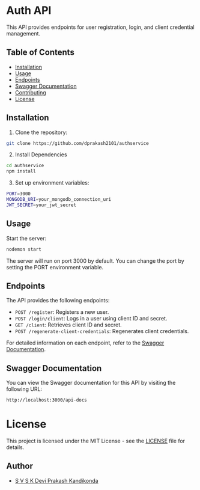﻿# Auth API

This API provides endpoints for user registration, login, and client credential management.

## Table of Contents

- [Installation](#installation)
- [Usage](#usage)
- [Endpoints](#endpoints)
- [Swagger Documentation](#swagger-documentation)
- [Contributing](#contributing)
- [License](#license)

## Installation

1. Clone the repository:

```bash
git clone https://github.com/dprakash2101/authservice
```

2. Install Dependencies

```bash
cd authservice
npm install
```

3. Set up environment variables:
```bash
PORT=3000
MONGODB_URI=your_mongodb_connection_uri
JWT_SECRET=your_jwt_secret
```

## Usage
Start the server:
```bash
nodemon start
```
The server will run on port 3000 by default. You can change the port by setting the PORT environment variable.

## Endpoints

The API provides the following endpoints:

- `POST /register`: Registers a new user.
- `POST /login/client`: Logs in a user using client ID and secret.
- `GET /client`: Retrieves client ID and secret.
- `POST /regenerate-client-credentials`: Regenerates client credentials.

For detailed information on each endpoint, refer to the [Swagger Documentation](swagger.json).

## Swagger Documentation

You can view the Swagger documentation for this API by visiting the following URL:

```bash
http://localhost:3000/api-docs
```
# License

This project is licensed under the MIT License - see the [LICENSE](LICENSE) file for details.

## Author

- [S V S K Devi Prakash Kandikonda](https://github.com/dprakash2101)
